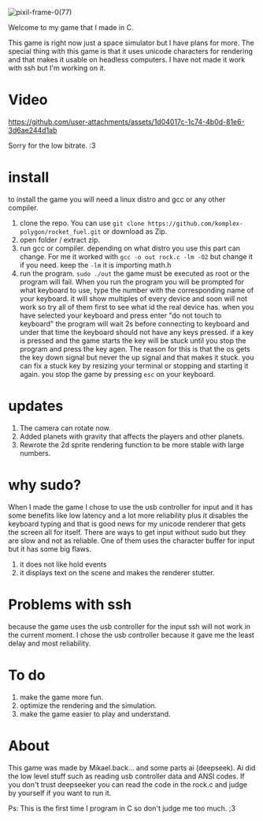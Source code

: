 ![pixil-frame-0(77)](https://github.com/user-attachments/assets/7761834e-e6eb-464c-8082-e806cc407753)

Welcome to my game that I made in C.

This game is right now just a space simulator but I have plans for more.
The special thing with this game is that it uses unicode characters for rendering and that makes it usable on headless computers.
I have not made it work with ssh but I'm working on it.



# Video

https://github.com/user-attachments/assets/1d04017c-1c74-4b0d-81e6-3d6ae244d1ab

Sorry for the low bitrate. :3

# install
to install the game you will need a linux distro and gcc or any other compiler.
1. clone the repo. You can use `git clone https://github.com/komplex-polygon/rocket_fuel.git` or download as Zip.
2. open folder / extract zip.
3. run gcc or compiler. depending on what distro you use this part can change. For me it worked with `gcc -o out rock.c -lm -O2` but change it if you need. keep the `-lm` it is importing math.h
4. run the program. `sudo ./out` the game must be executed as root or the program will fail. When you run the program you will be prompted for what keyboard to use, type the number with the corresponding name of your keyboard. it will show multiples of every device and soon will not work so try all of them first to see what id the real device has.
when you have selected your keyboard and press enter "do not touch to keyboard" the program will wait 2s before connecting to keyboard and under that time the keyboard should not have any keys pressed.
if a key is pressed and the game starts the key will be stuck until you stop the program and press the key agen. The reason for this is that the os gets the key down signal but never the up signal and that makes it stuck. you can fix a stuck key by resizing your terminal or stopping and starting it again.
you stop the game by pressing `esc` on your keyboard.

# updates
1. The camera can rotate now.
2. Added planets with gravity that affects the players and other planets.
3. Rewrote the 2d sprite rendering function to be more stable with large numbers.
   
# why sudo?
When I made the game I chose to use the usb controller for input and it has some benefits like low latency and a lot more reliability plus it disables the keyboard typing and that is good news for my unicode renderer that gets the screen all for itself.
There are ways to get input without sudo but they are slow and not as reliable. One of them uses the character buffer for input but it has some big flaws.
1. it does not like hold events
2. it displays text on the scene and makes the renderer stutter.

# Problems with ssh
because the game uses the usb controller for the input ssh will not work in the current moment.
I chose the usb controller because it gave me the least delay and most reliability.




# To do
1. make the game more fun.
2. optimize the rendering and the simulation.
3. make the game easier to play and understand.






# About
This game was made by Mikael.back... and some parts ai (deepseek).
Ai did the low level stuff such as reading usb controller data and ANSI codes.
If you don't trust deepseeker you can read the code in the rock.c and judge by yourself if you want to run it.

Ps: This is the first time I program in C so don't judge me too much. ;3















